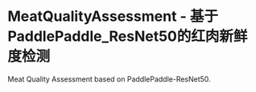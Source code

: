 # MeatQualityAssessment - 基于PaddlePaddle_ResNet50的红肉新鲜度检测
Meat Quality Assessment based on PaddlePaddle-ResNet50.
## 
